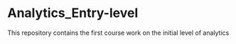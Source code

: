 # Analytics_Entry-level
This repository contains the first course work on the initial level of analytics
